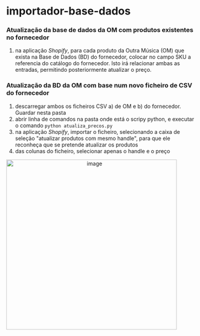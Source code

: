 # importador-base-dados

### Atualização da base de dados da OM com produtos existentes no fornecedor
1. na aplicação *Shopify*, para cada produto da Outra Música (OM) que exista na Base de Dados (BD) do fornecedor, colocar no campo SKU a referencia do catálogo do fornecedor. Isto irá relacionar ambas as entradas, permitindo posteriormente atualizar o preço.


### Atualização da BD da OM com base num novo ficheiro de CSV do fornecedor 
1. descarregar ambos os ficheiros CSV a) de OM e b) do fornecedor. Guardar nesta pasta
1. abrir linha de comandos na pasta onde está o scripy python, e executar o comando `python atualiza_precos.py` 
1. na aplicação *Shopify*, importar o ficheiro, selecionando a caixa de seleção "atualizar produtos com mesmo handle", para que ele reconheça que se pretende atualizar os produtos
1. das colunas do ficheiro, selecionar apenas o handle e o preço

<img width="451" alt="image" src="https://github.com/luciostuder/importador-base-dados/assets/42048382/3c3a41c0-1b55-484d-a8c9-25e8f5ca8c0b" style="text-align:center">

